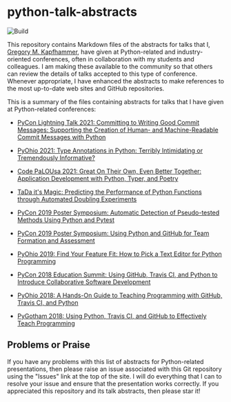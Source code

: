 # python-talk-abstracts

![Build](https://github.com/gkapfham/python-talk-abstracts/actions/workflows/build.yml/badge.svg)

This repository contains Markdown files of the abstracts for talks that I,
[Gregory M. Kapfhammer](https://www.gregorykapfhammer.com/), have given at
Python-related and industry-oriented conferences, often in collaboration with
my students and colleagues. I am making these available to the community so
that others can review the details of talks accepted to this type of
conference. Whenever appropriate, I have enhanced the abstracts to make
references to the most up-to-date web sites and GitHub repositories.

This is a summary of the files containing abstracts for talks that I have given
at Python-related conferences:

- [PyCon Lightning Talk 2021: Committing to Writing Good Commit Messages:
  Supporting the Creation of Human- and Machine-Readable Commit Messages with
  Python](pycon_lightning_2021_commit_canvas.md)

- [PyOhio 2021: Type Annotations in Python: Terribly Intimidating or
  Tremendously Informative?](pyohio_2021_type_annotations.md)

- [Code PaLOUsa 2021: Great On Their Own, Even Better Together: Application
  Development with Python, Typer, and
  Poetry](codepalousa_2021_typer_poetry.md)

- [TaDa it's Magic: Predicting the Performance of Python Functions through
  Automated Doubling Experiments](codepalousa_2021_tada_performance.md)

- [PyCon 2019 Poster Symposium: Automatic Detection of Pseudo-tested Methods
  Using Python and Pytest](pycon_2019_psuedotested_methods.md)

- [PyCon 2019 Poster Symposium: Using Python and GitHub for Team Formation and
  Assessment](pycon_2019_group_formation.md)

- [PyOhio 2019: Find Your Feature Fit: How to Pick a Text Editor for Python
  Programming](pyohio_2019_text_editors.md)

- [PyCon 2018 Education Summit: Using GitHub, Travis CI, and Python to
  Introduce Collaborative Software
  Development](pycon_2018_collaborative_software.md)

- [PyOhio 2018: A Hands-On Guide to Teaching Programming with GitHub, Travis
  CI, and Python](pyohio_2018_teaching_programming.md)

- [PyGotham 2018: Using Python, Travis CI, and GitHub to Effectively Teach
  Programming](pygotham_2018_teaching_programming.md)

## Problems or Praise

If you have any problems with this list of abstracts for Python-related
presentations, then please raise an issue associated with this Git repository
using the "Issues" link at the top of the site. I will do everything that I can
to resolve your issue and ensure that the presentation works correctly. If you
appreciated this repository and its talk abstracts, then please star it!
